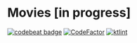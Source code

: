 # Movies [in progress]

[![codebeat badge](https://codebeat.co/badges/ef28f403-4bf3-4f22-b3b2-a270a6805b68)](https://codebeat.co/projects/github-com-kirchhoff-movies-master)
[![CodeFactor](https://www.codefactor.io/repository/github/kirchhoff-/movies/badge)](https://www.codefactor.io/repository/github/kirchhoff-/movies)
[![ktlint](https://img.shields.io/badge/code%20style-%E2%9D%A4-FF4081.svg)](https://ktlint.github.io/)